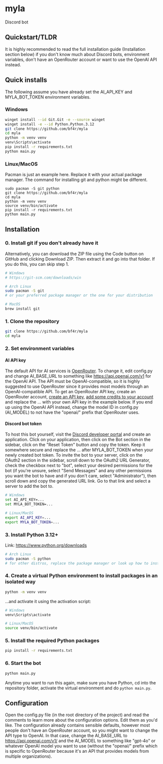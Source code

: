 # myla
Discord bot

## Quickstart/TLDR
It is highly recommended to read the full installation guide (Installation section below) if you don't know much about Discord bots, environment variables, don't have an OpenRouter account or want to use the OpenAI API instead.

## Quick installs
The following assume you have already set the AI_API_KEY and MYLA_BOT_TOKEN environment variables.
### Windows
```bash
winget install --id Git.Git -e --source winget
winget install -e --id Python.Python.3.12
git clone https://github.com/bf4r/myla
cd myla
python -m venv venv
venv\Scripts\activate
pip install -r requirements.txt
python main.py
```
### Linux/MacOS
Pacman is just an example here. Replace it with your actual package manager. The command for installing git and python might be different.
```
sudo pacman -S git python
git clone https://github.com/bf4r/myla
cd myla
python -m venv venv
source venv/bin/activate
pip install -r requirements.txt
python main.py
```

## Installation
### 0. Install git if you don't already have it
Alternatively, you can download the ZIP file using the Code button on GitHub and clicking Download ZIP. Then extract it and go into that folder. If you do this, you can skip step 1.
```bash
# Windows
# https://git-scm.com/downloads/win

# Arch Linux
sudo pacman -S git
# or your preferred package manager or the one for your distribution

# MacOS
brew install git
```

### 1. Clone the repository
```bash
git clone https://github.com/bf4r/myla
cd myla
```
### 2. Set environment variables
#### AI API key
The default API for AI services is [OpenRouter](https://openrouter.ai). To change it, edit config.py and change AI_BASE_URL to something like https://api.openai.com/v1 for the OpenAI API. The API must be OpenAI-compatible, so it is highly suggested to use OpenRouter since it provides most models through an OpenAI-compatible API. To get an OpenRouter API key, create an OpenRouter account, [create an API key](https://openrouter.ai/settings/keys), [add some credits to your account](https://openrouter.ai/credits) and replace the ... with your own API key in the example below. If you end up using the OpenAI API instead, change the model ID in config.py (AI_MODEL) to not have the "openai/" prefix that OpenRouter uses.
#### Discord bot token
To host this bot yourself, visit the [Discord developer portal](https://discord.com/developers/applications) and create an application. Click on your application, then click on the Bot section in the sidebar, click on the "Reset Token" button and copy the token. Keep it somewhere secure and replace the ... after MYLA_BOT_TOKEN when your newly created bot token. To invite the bot to your server, click on the OAuth2 section in the sidebar, scroll down to the OAuth2 URL Generator, check the checkbox next to "bot", select your desired permissions for the bot (if you're unsure, select "Send Messages" and any other permissions you want the bot to have and if you don't care, select "Administrator"), then scroll down and copy the generated URL link. Go to that link and select a server to add the bot to.
```bash
# Windows
set AI_API_KEY=...
set MYLA_BOT_TOKEN=...

# Linux/MacOS
export AI_API_KEY=...
export MYLA_BOT_TOKEN=...
```
### 3. Install Python 3.12+
Link: https://www.python.org/downloads
```bash
# Arch Linux
sudo pacman -S python
# for other distros, replace the package manager or look up how to install Python
```
### 4. Create a virtual Python environment to install packages in an isolated way
```bash
python -m venv venv
```
...and activate it using the activation script:
```bash
# Windows
venv\Scripts\activate

# Linux/MacOS
source venv/bin/activate
```
### 5. Install the required Python packages
```bash
pip install -r requirements.txt
```
### 6. Start the bot
```bash
python main.py
```
Anytime you want to run this again, make sure you have Python, cd into the repository folder, activate the virtual environment and do `python main.py`.

## Configuration
Open the config.py file (in the root directory of the project) and read the comments to learn more about the configuration options. Edit them as you'd like. The configuration already contains sensible defaults, however most people don't have an OpenRouter account, so you might want to change the API type to OpenAI. In that case, change the AI_BASE_URL to https://api.openai.com/v1/ and the AI_MODEL to something like "gpt-4o" or whatever OpenAI model you want to use (without the "openai/" prefix which is specific to OpenRouter because it's an API that provides models from multiple organizations).
